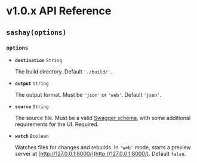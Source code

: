 # v1.0.x API Reference

## `sashay(options)`

### `options`

- **`destination`** `String`

    The build directory. Default `'./build/'`.

- **`output`** `String`

    The output format. Must be `'json'` or `'web'`. Default `'json'`.

- **`source`** `String`

    The source file. Must be a valid [Swagger schema](http://swagger.io/specification/), with some additional requirements for the UI. Required.

- **`watch`** `Boolean`

    Watches files for changes and rebuilds. In `'web'` mode, starts a preview server at [http://127.0.0.1:8000/](http://127.0.0.1:8000/). Default `false`.
